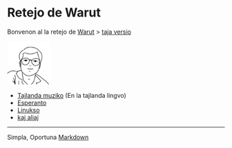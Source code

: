 # Retejo de Warut

Bonvenon al la retejo de [Warut]() > [taja versio](index_th.md)

<img src="./img/me.png" alt="me" width="100"/>
<!-- ![me](./img/me.png) -->

- [Tajlanda muziko](./music) (En la tajlanda lingvo)
- [Esperanto](./eo)
- [Linukso](./linukso)
- [kaj aliaj](./alia.md)

---
Simpla, Oportuna [Markdown](https://www.markdownguide.org/)
